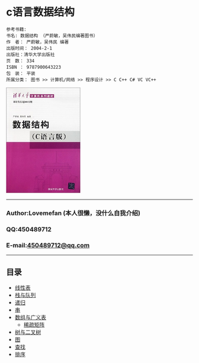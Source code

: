 # c语言数据结构
```
参考书籍:
书名: 数据结构 （严蔚敏，吴伟民编著图书）
作　者： 严蔚敏，吴伟民 编著
出版时间： 2004-2-1
出版社：清华大学出版社
页　数： 334
ISBN ： 9787900643223
包　装： 平装
所属分类： 图书 >> 计算机/网络 >> 程序设计 >> C C++ C# VC VC++
```
![假装有图片](https://github.com/lovemefan/C_Data_Structure/blob/master/picture/cover.jpg "没错，就是这本书")
****
### Author:Lovemefan (本人很懒，没什么自我介绍)
### QQ:450489712
### E-mail:450489712@qq.com
****
## 目录
* [线性表](https://github.com/lovemefan/C_Data_Structure/blob/master/线性表)
* [栈与队列](https://github.com/lovemefan/C_Data_Structure/blob/master/栈与队列)
* [递归](https://github.com/lovemefan/C_Data_Structure/blob/master/递归)
* [串](https://github.com/lovemefan/C_Data_Structure/blob/master/串)
* [数组与广义表](https://github.com/lovemefan/C_Data_Structure/blob/master/数组与广义表) 
  * [稀疏矩阵](https://github.com/lovemefan/C_Data_Structure/blob/master/数组与广义表/稀疏矩阵) 
* [树与二叉树](https://github.com/lovemefan/C_Data_Structure/blob/master/树与二叉树)
* [图](https://github.com/lovemefan/C_Data_Structure/blob/master/图)
* [查找](https://github.com/lovemefan/C_Data_Structure/blob/master/查找)
* [排序](https://github.com/lovemefan/C_Data_Structure/blob/master/排序)